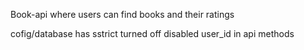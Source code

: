 Book-api where users can find books and their ratings

cofig/database has sstrict turned off
disabled user_id in api methods